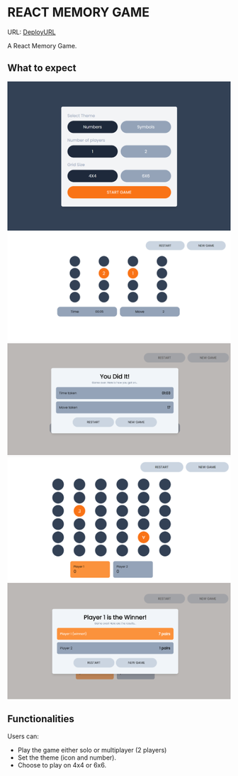# REACT MEMORY GAME

URL: [DeployURL](https://memory-game-weld.vercel.app/)

A React Memory Game.

## What to expect

![Image 1](./public/1.png)
![Image 2](./public/2.png)
![Image 3](./public/3.png)
![Image 4](./public/4.png)
![Image 5](./public/5.png)

## Functionalities

Users can:
- Play the game either solo or multiplayer (2 players)
- Set the theme (icon and number).
- Choose to play on 4x4 or 6x6.
